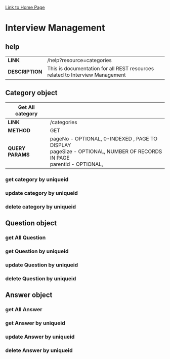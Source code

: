 [Link to Home Page](/help) 
# Interview Management 

## help
|  |   |
|----------------------------|-----------------------------|
|    **LINK**  | /help?resource=categories     |  
|   **DESCRIPTION**   | This is documentation for all REST resources related to Interview Management  |


## Category object



| **Get All category** | |
|----------------------------|-----------------------------|
|**LINK**  | /categories  |
|**METHOD** | GET |
| **QUERY PARAMS** | pageNo - OPTIONAL, 0-INDEXED , PAGE TO DISPLAY <BR/> pageSize - OPTIONAL, NUMBER OF RECORDS IN PAGE <BR/> parentId - OPTIONAL, 



### get category by uniqueid

### update category by uniqueid

### delete category by uniqueid

## Question object

### get All Question

### get Question by uniqueid

### update Question by uniqueid

### delete Question by uniqueid

## Answer object

### get All Answer

### get Answer by uniqueid

### update Answer by uniqueid

### delete Answer by uniqueid

